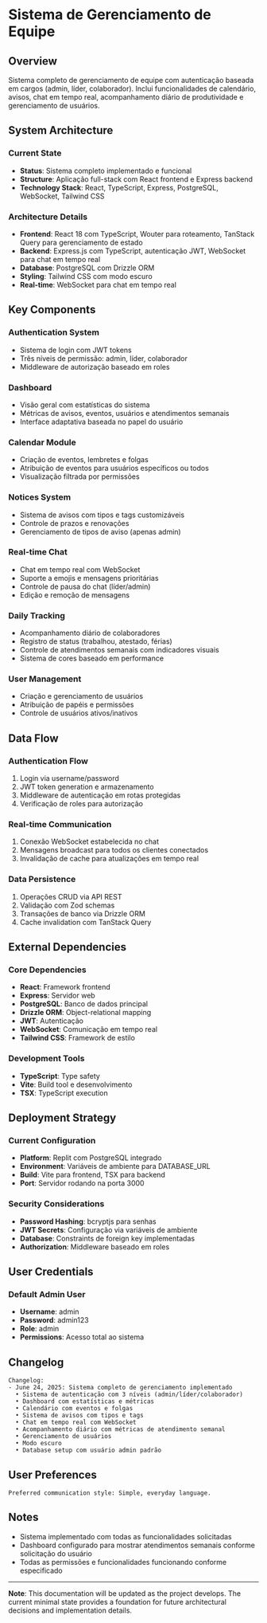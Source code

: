 # Sistema de Gerenciamento de Equipe

## Overview

Sistema completo de gerenciamento de equipe com autenticação baseada em cargos (admin, líder, colaborador). Inclui funcionalidades de calendário, avisos, chat em tempo real, acompanhamento diário de produtividade e gerenciamento de usuários.

## System Architecture

### Current State
- **Status**: Sistema completo implementado e funcional
- **Structure**: Aplicação full-stack com React frontend e Express backend
- **Technology Stack**: React, TypeScript, Express, PostgreSQL, WebSocket, Tailwind CSS

### Architecture Details
- **Frontend**: React 18 com TypeScript, Wouter para roteamento, TanStack Query para gerenciamento de estado
- **Backend**: Express.js com TypeScript, autenticação JWT, WebSocket para chat em tempo real
- **Database**: PostgreSQL com Drizzle ORM
- **Styling**: Tailwind CSS com modo escuro
- **Real-time**: WebSocket para chat em tempo real

## Key Components

### Authentication System
- Sistema de login com JWT tokens
- Três níveis de permissão: admin, líder, colaborador
- Middleware de autorização baseado em roles

### Dashboard
- Visão geral com estatísticas do sistema
- Métricas de avisos, eventos, usuários e atendimentos semanais
- Interface adaptativa baseada no papel do usuário

### Calendar Module
- Criação de eventos, lembretes e folgas
- Atribuição de eventos para usuários específicos ou todos
- Visualização filtrada por permissões

### Notices System
- Sistema de avisos com tipos e tags customizáveis
- Controle de prazos e renovações
- Gerenciamento de tipos de aviso (apenas admin)

### Real-time Chat
- Chat em tempo real com WebSocket
- Suporte a emojis e mensagens prioritárias
- Controle de pausa do chat (líder/admin)
- Edição e remoção de mensagens

### Daily Tracking
- Acompanhamento diário de colaboradores
- Registro de status (trabalhou, atestado, férias)
- Controle de atendimentos semanais com indicadores visuais
- Sistema de cores baseado em performance

### User Management
- Criação e gerenciamento de usuários
- Atribuição de papéis e permissões
- Controle de usuários ativos/inativos

## Data Flow

### Authentication Flow
1. Login via username/password
2. JWT token generation e armazenamento
3. Middleware de autenticação em rotas protegidas
4. Verificação de roles para autorização

### Real-time Communication
1. Conexão WebSocket estabelecida no chat
2. Mensagens broadcast para todos os clientes conectados
3. Invalidação de cache para atualizações em tempo real

### Data Persistence
1. Operações CRUD via API REST
2. Validação com Zod schemas
3. Transações de banco via Drizzle ORM
4. Cache invalidation com TanStack Query

## External Dependencies

### Core Dependencies
- **React**: Framework frontend
- **Express**: Servidor web
- **PostgreSQL**: Banco de dados principal
- **Drizzle ORM**: Object-relational mapping
- **JWT**: Autenticação
- **WebSocket**: Comunicação em tempo real
- **Tailwind CSS**: Framework de estilo

### Development Tools
- **TypeScript**: Type safety
- **Vite**: Build tool e desenvolvimento
- **TSX**: TypeScript execution

## Deployment Strategy

### Current Configuration
- **Platform**: Replit com PostgreSQL integrado
- **Environment**: Variáveis de ambiente para DATABASE_URL
- **Build**: Vite para frontend, TSX para backend
- **Port**: Servidor rodando na porta 3000

### Security Considerations
- **Password Hashing**: bcryptjs para senhas
- **JWT Secrets**: Configuração via variáveis de ambiente
- **Database**: Constraints de foreign key implementadas
- **Authorization**: Middleware baseado em roles

## User Credentials

### Default Admin User
- **Username**: admin
- **Password**: admin123
- **Role**: admin
- **Permissions**: Acesso total ao sistema

## Changelog

```
Changelog:
- June 24, 2025: Sistema completo de gerenciamento implementado
  • Sistema de autenticação com 3 níveis (admin/líder/colaborador)
  • Dashboard com estatísticas e métricas
  • Calendário com eventos e folgas
  • Sistema de avisos com tipos e tags
  • Chat em tempo real com WebSocket
  • Acompanhamento diário com métricas de atendimento semanal
  • Gerenciamento de usuários
  • Modo escuro
  • Database setup com usuário admin padrão
```

## User Preferences

```
Preferred communication style: Simple, everyday language.
```

## Notes

- Sistema implementado com todas as funcionalidades solicitadas
- Dashboard configurado para mostrar atendimentos semanais conforme solicitação do usuário
- Todas as permissões e funcionalidades funcionando conforme especificado

---

**Note**: This documentation will be updated as the project develops. The current minimal state provides a foundation for future architectural decisions and implementation details.